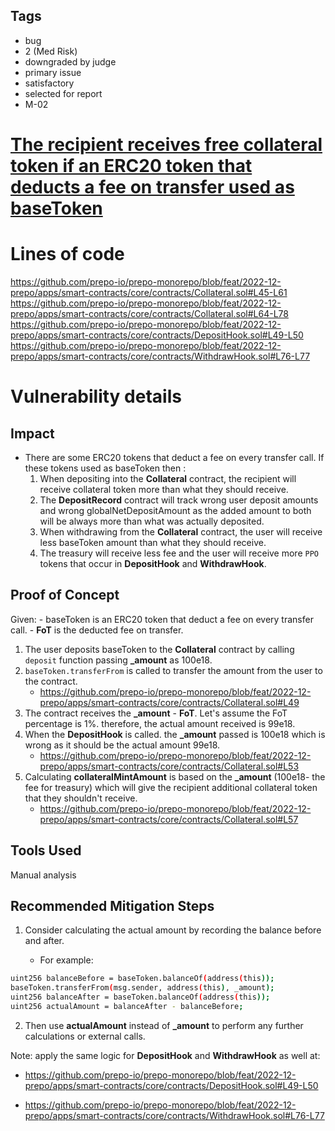 ## Tags

- bug
- 2 (Med Risk)
- downgraded by judge
- primary issue
- satisfactory
- selected for report
- M-02

# [The recipient receives free collateral token if an ERC20 token that deducts a fee on transfer used as baseToken](https://github.com/code-423n4/2022-12-prepo-findings/issues/52) 

# Lines of code

https://github.com/prepo-io/prepo-monorepo/blob/feat/2022-12-prepo/apps/smart-contracts/core/contracts/Collateral.sol#L45-L61
https://github.com/prepo-io/prepo-monorepo/blob/feat/2022-12-prepo/apps/smart-contracts/core/contracts/Collateral.sol#L64-L78
https://github.com/prepo-io/prepo-monorepo/blob/feat/2022-12-prepo/apps/smart-contracts/core/contracts/DepositHook.sol#L49-L50
https://github.com/prepo-io/prepo-monorepo/blob/feat/2022-12-prepo/apps/smart-contracts/core/contracts/WithdrawHook.sol#L76-L77


# Vulnerability details

## Impact
- There are some ERC20 tokens that deduct a fee on every transfer call. If these tokens used as baseToken then :
	1. When depositing into the **Collateral** contract, the recipient will receive collateral token more than what they should receive.
	2. The **DepositRecord** contract will track wrong user deposit amounts and wrong globalNetDepositAmount as the added amount to both will be always more than what was actually deposited.
	3. When withdrawing from the **Collateral** contract, the user will receive less baseToken amount than what they should receive.
	4. The treasury will receive less fee and the user will receive more `PPO` tokens that occur in **DepositHook**  and **WithdrawHook**.
	
	

## Proof of Concept
Given:
	- baseToken is an ERC20 token that deduct a fee on every transfer call.
	- **FoT** is the deducted fee on transfer.

1. The user deposits baseToken to the **Collateral** contract by calling `deposit` function passing **_amount** as 100e18.
2. `baseToken.transferFrom` is called to transfer the amount from the user to the contract.
	- https://github.com/prepo-io/prepo-monorepo/blob/feat/2022-12-prepo/apps/smart-contracts/core/contracts/Collateral.sol#L49
4. The contract receives the **_amount** - **FoT**. Let's assume the FoT percentage is 1%. therefore, the actual amount received is 99e18.
5. When the **DepositHook** is called. the **_amount** passed is 100e18 which is wrong as it should be the actual amount 99e18.
	- https://github.com/prepo-io/prepo-monorepo/blob/feat/2022-12-prepo/apps/smart-contracts/core/contracts/Collateral.sol#L53
7. Calculating **collateralMintAmount** is based on the **_amount**  (100e18- the fee for treasury) which will give the recipient additional collateral token that they shouldn't receive.
	- https://github.com/prepo-io/prepo-monorepo/blob/feat/2022-12-prepo/apps/smart-contracts/core/contracts/Collateral.sol#L57


## Tools Used
Manual analysis

## Recommended Mitigation Steps

1. Consider calculating the actual amount by recording the balance before and after.

 	- For example:
```sh
uint256 balanceBefore = baseToken.balanceOf(address(this));
baseToken.transferFrom(msg.sender, address(this), _amount);
uint256 balanceAfter = baseToken.balanceOf(address(this));
uint256 actualAmount = balanceAfter - balanceBefore;
```

2. Then use **actualAmount** instead of **_amount** to perform any further calculations or external calls. 


Note: apply the same logic for **DepositHook**  and **WithdrawHook** as well at:
- https://github.com/prepo-io/prepo-monorepo/blob/feat/2022-12-prepo/apps/smart-contracts/core/contracts/DepositHook.sol#L49-L50

- https://github.com/prepo-io/prepo-monorepo/blob/feat/2022-12-prepo/apps/smart-contracts/core/contracts/WithdrawHook.sol#L76-L77